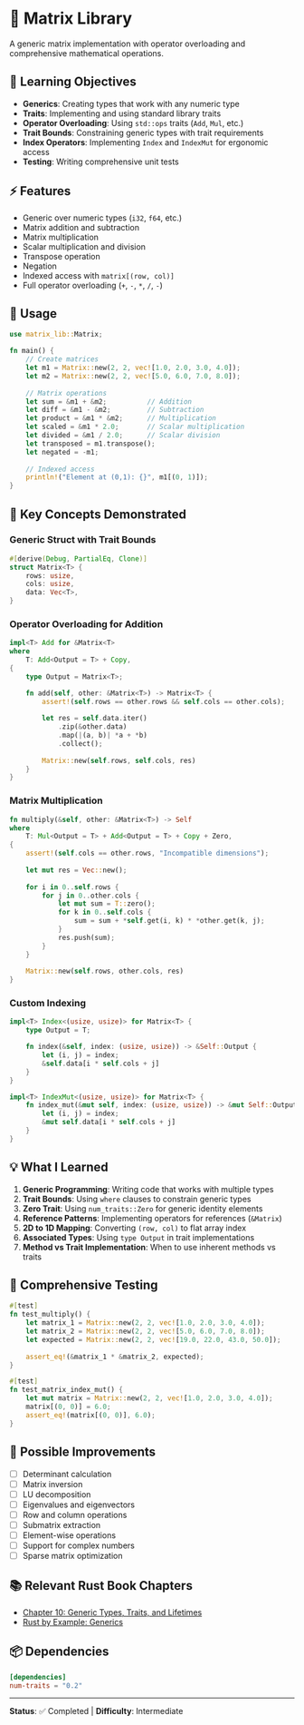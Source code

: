 # 🔢 Matrix Library

A generic matrix implementation with operator overloading and comprehensive mathematical operations.

## 🎯 Learning Objectives

- **Generics**: Creating types that work with any numeric type
- **Traits**: Implementing and using standard library traits
- **Operator Overloading**: Using `std::ops` traits (`Add`, `Mul`, etc.)
- **Trait Bounds**: Constraining generic types with trait requirements
- **Index Operators**: Implementing `Index` and `IndexMut` for ergonomic access
- **Testing**: Writing comprehensive unit tests

## ⚡ Features

- Generic over numeric types (`i32`, `f64`, etc.)
- Matrix addition and subtraction
- Matrix multiplication
- Scalar multiplication and division
- Transpose operation
- Negation
- Indexed access with `matrix[(row, col)]`
- Full operator overloading (`+`, `-`, `*`, `/`, `-`)

## 🚀 Usage

```rust
use matrix_lib::Matrix;

fn main() {
    // Create matrices
    let m1 = Matrix::new(2, 2, vec![1.0, 2.0, 3.0, 4.0]);
    let m2 = Matrix::new(2, 2, vec![5.0, 6.0, 7.0, 8.0]);
    
    // Matrix operations
    let sum = &m1 + &m2;          // Addition
    let diff = &m1 - &m2;         // Subtraction
    let product = &m1 * &m2;      // Multiplication
    let scaled = &m1 * 2.0;       // Scalar multiplication
    let divided = &m1 / 2.0;      // Scalar division
    let transposed = m1.transpose();
    let negated = -m1;
    
    // Indexed access
    println!("Element at (0,1): {}", m1[(0, 1)]);
}
```

## 🔑 Key Concepts Demonstrated

### Generic Struct with Trait Bounds
```rust
#[derive(Debug, PartialEq, Clone)]
struct Matrix<T> {
    rows: usize,
    cols: usize,
    data: Vec<T>,
}
```

### Operator Overloading for Addition
```rust
impl<T> Add for &Matrix<T>
where
    T: Add<Output = T> + Copy,
{
    type Output = Matrix<T>;

    fn add(self, other: &Matrix<T>) -> Matrix<T> {
        assert!(self.rows == other.rows && self.cols == other.cols);
        
        let res = self.data.iter()
            .zip(&other.data)
            .map(|(a, b)| *a + *b)
            .collect();
        
        Matrix::new(self.rows, self.cols, res)
    }
}
```

### Matrix Multiplication
```rust
fn multiply(&self, other: &Matrix<T>) -> Self
where
    T: Mul<Output = T> + Add<Output = T> + Copy + Zero,
{
    assert!(self.cols == other.rows, "Incompatible dimensions");
    
    let mut res = Vec::new();
    
    for i in 0..self.rows {
        for j in 0..other.cols {
            let mut sum = T::zero();
            for k in 0..self.cols {
                sum = sum + *self.get(i, k) * *other.get(k, j);
            }
            res.push(sum);
        }
    }
    
    Matrix::new(self.rows, other.cols, res)
}
```

### Custom Indexing
```rust
impl<T> Index<(usize, usize)> for Matrix<T> {
    type Output = T;

    fn index(&self, index: (usize, usize)) -> &Self::Output {
        let (i, j) = index;
        &self.data[i * self.cols + j]
    }
}

impl<T> IndexMut<(usize, usize)> for Matrix<T> {
    fn index_mut(&mut self, index: (usize, usize)) -> &mut Self::Output {
        let (i, j) = index;
        &mut self.data[i * self.cols + j]
    }
}
```

## 💡 What I Learned

1. **Generic Programming**: Writing code that works with multiple types
2. **Trait Bounds**: Using `where` clauses to constrain generic types
3. **Zero Trait**: Using `num_traits::Zero` for generic identity elements
4. **Reference Patterns**: Implementing operators for references (`&Matrix`)
5. **2D to 1D Mapping**: Converting `(row, col)` to flat array index
6. **Associated Types**: Using `type Output` in trait implementations
7. **Method vs Trait Implementation**: When to use inherent methods vs traits

## 🧪 Comprehensive Testing

```rust
#[test]
fn test_multiply() {
    let matrix_1 = Matrix::new(2, 2, vec![1.0, 2.0, 3.0, 4.0]);
    let matrix_2 = Matrix::new(2, 2, vec![5.0, 6.0, 7.0, 8.0]);
    let expected = Matrix::new(2, 2, vec![19.0, 22.0, 43.0, 50.0]);
    
    assert_eq!(&matrix_1 * &matrix_2, expected);
}

#[test]
fn test_matrix_index_mut() {
    let mut matrix = Matrix::new(2, 2, vec![1.0, 2.0, 3.0, 4.0]);
    matrix[(0, 0)] = 6.0;
    assert_eq!(matrix[(0, 0)], 6.0);
}
```

## 🔄 Possible Improvements

- [ ] Determinant calculation
- [ ] Matrix inversion
- [ ] LU decomposition
- [ ] Eigenvalues and eigenvectors
- [ ] Row and column operations
- [ ] Submatrix extraction
- [ ] Element-wise operations
- [ ] Support for complex numbers
- [ ] Sparse matrix optimization

## 📚 Relevant Rust Book Chapters

- [Chapter 10: Generic Types, Traits, and Lifetimes](https://doc.rust-lang.org/book/ch10-00-generics.html)
- [Rust by Example: Generics](https://doc.rust-lang.org/rust-by-example/generics.html)

## 📦 Dependencies

```toml
[dependencies]
num-traits = "0.2"
```

---

**Status**: ✅ Completed | **Difficulty**: Intermediate 